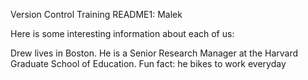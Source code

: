 Version Control Training README1: Malek

Here is some interesting information about each of us:

Drew lives in Boston. He is a Senior Research Manager at the Harvard Graduate School of Education. Fun fact: he bikes to work everyday

